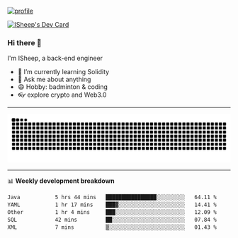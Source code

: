 [![profile](https://user-images.githubusercontent.com/54968314/208005045-e4b42f3b-833d-4242-bfcc-e764865553a2.svg)](https://www.calligrapher.ai/)

<a href="https://app.daily.dev/linziyang1106"><img src="https://api.daily.dev/devcards/v2/i4Spwx5Skx5FpTqWcwoit.png?r=kgx&type=wide" width="652" alt="ISheep's Dev Card"/></a>

### Hi there 🐏

I'm ISheep, a back-end engineer

- 🔭 I’m currently learning Solidity
- 💬 Ask me about anything
- 😄 Hobby: badminton & coding
- 👓 explore crypto and Web3.0

-------

![](https://raw.githubusercontent.com/ISheepp/ISheepp/output/github-contribution-grid-snake.svg)

-------

📊 **Weekly development breakdown**
<!--START_SECTION:waka-->

```txt
Java           5 hrs 44 mins   ████████████████░░░░░░░░░   64.11 %
YAML           1 hr 17 mins    ███▓░░░░░░░░░░░░░░░░░░░░░   14.41 %
Other          1 hr 4 mins     ███░░░░░░░░░░░░░░░░░░░░░░   12.09 %
SQL            42 mins         ██░░░░░░░░░░░░░░░░░░░░░░░   07.84 %
XML            7 mins          ▒░░░░░░░░░░░░░░░░░░░░░░░░   01.43 %
```

<!--END_SECTION:waka-->
